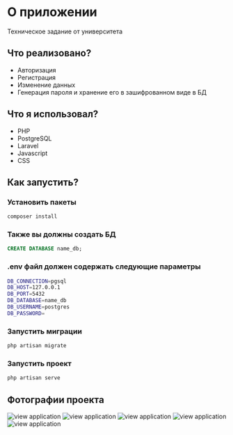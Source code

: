 # О приложении

Техническое задание от университета

## Что реализовано?

-   Авторизация
-   Регистрация
-   Изменение данных
-   Генерация пароля и хранение его в зашифрованном виде в БД

## Что я использовал?

-   PHP
-   PostgreSQL
-   Laravel
-   Javascript
-   CSS

## Как запустить?

### Установить пакеты

```bash
composer install
```

### Также вы должны создать БД

```sql
CREATE DATABASE name_db;
```

### .env файл должен содержать следующие параметры

```bash
DB_CONNECTION=pgsql
DB_HOST=127.0.0.1
DB_PORT=5432
DB_DATABASE=name_db
DB_USERNAME=postgres
DB_PASSWORD=
```

### Запустить миграции

```bash
php artisan migrate
```

### Запустить проект

```bash
php artisan serve
```

## Фотографии проекта

![view application](https://sun9-23.userapi.com/impg/mm2m9VGVUFR8ys6ovWnqsPwD2GK9Zin_H0kNGQ/m4Ks8cGOghI.jpg?size=1463x819&quality=96&sign=3efe61ab7492254df02a2e2c08e4ad3c&type=album)
![view application](https://sun7-9.userapi.com/impg/WkbQZ4FDBNj90fhdbTha36X2fajepRn_3sm4ag/m9zoIN9iGhI.jpg?size=1462x822&quality=96&sign=b79b130221f807745a6f9077792c7681&type=album)
![view application](https://sun7-13.userapi.com/impg/pVEbPtv8OozrBIqMZ9fkdOoB4hEyhOxZtUCpJg/xiZs8Kb_D-I.jpg?size=1459x822&quality=96&sign=4009d9021b56975dd4abf34ae6c5c3b3&type=album)
![view application](https://sun9-1.userapi.com/impg/tkemTRRjxU3kLL2Eglju1mqstJcCbOSm9p69Zg/O0jQJp80LOc.jpg?size=1460x822&quality=96&sign=f15d3055373136fcd3af324f8ce7aac6&type=album)
![view application](https://sun9-79.userapi.com/impg/G10YXoQJoQAYzuPJeq7YUOGzMgVtpoL3WHcyhw/K64j8Ng-ueY.jpg?size=1459x822&quality=96&sign=1d935e49b079c112aa8501fc94b6125b&type=album)
